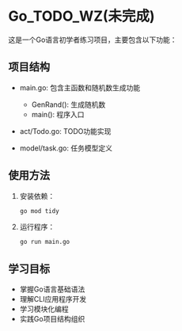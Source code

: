 # Go_TODO_WZ(未完成)
这是一个Go语言初学者练习项目，主要包含以下功能：

## 项目结构

- main.go: 包含主函数和随机数生成功能
  - GenRand(): 生成随机数
  - main(): 程序入口

- act/Todo.go: TODO功能实现
- model/task.go: 任务模型定义

## 使用方法

1. 安装依赖：
   ```bash
   go mod tidy
   ```

2. 运行程序：
   ```bash
   go run main.go
   ```

## 学习目标

- 掌握Go语言基础语法
- 理解CLI应用程序开发
- 学习模块化编程
- 实践Go项目结构组织